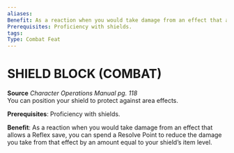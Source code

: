 ```yaml
---
aliases: 
Benefit: As a reaction when you would take damage from an effect that allows a Reflex save, you can spend a Resolve Point to reduce the damage you take from that effect by an amount equal to your shield’s item level.
Prerequisites: Proficiency with shields.
tags: 
Type: Combat Feat
---
```

# SHIELD BLOCK (COMBAT)
**Source** _Character Operations Manual pg. 118_  
You can position your shield to protect against area effects.

**Prerequisites**: Proficiency with shields.

**Benefit**: As a reaction when you would take damage from an effect that allows a Reflex save, you can spend a Resolve Point to reduce the damage you take from that effect by an amount equal to your shield’s item level.
